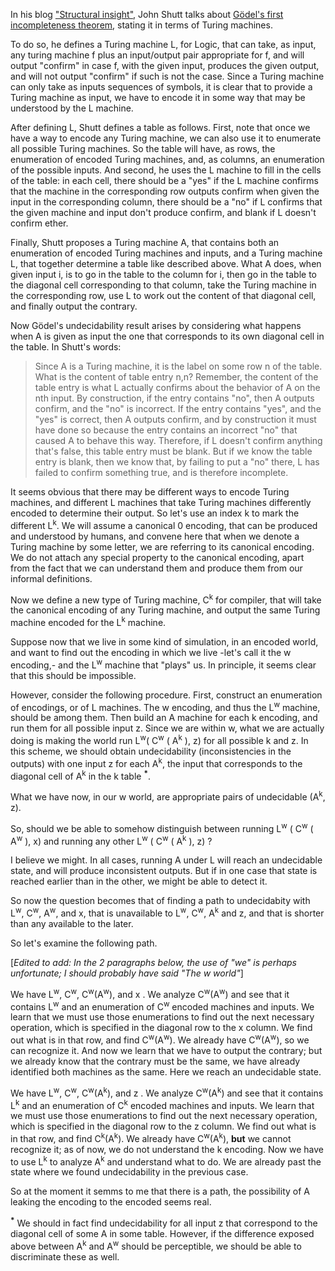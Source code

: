 In his blog ["Structural insight"](https://fexpr.blogspot.com.es/2015/05/computation-and-truth.html), John Shutt talks about [Gödel's first
incompleteness theorem](https://fexpr.blogspot.com.es/2015/05/computation-and-truth.html#sec-comptruth-first), stating it in terms of Turing machines.

To do so, he defines a Turing machine L, for Logic, that can take, as input, any
turing machine f plus an input/output pair appropriate for f, and will output
"confirm" in case f, with the given input, produces the given
output, and will not output "confirm" if such is not the case.
Since a Turing machine can only take as inputs sequences of symbols, it is
clear that to provide a Turing machine as input, we have to encode it in some
way that may be understood by the L machine.

After defining L, Shutt defines a table as follows. 
First, note that once we have a way to encode any Turing machine, we can also
use it to enumerate all possible Turing machines. So the table will have, as
rows, the enumeration of encoded Turing machines, and, as columns, an
enumeration of the possible inputs. And second, he uses the L machine to fill
in the cells of the table: in each cell, there should be a "yes" if the L machine
confirms that the machine in the
corresponding row outputs confirm when given the input in the corresponding
column, there should be a "no" if L confirms that the given machine and input don't produce
confirm, and blank if L doesn't confirm ether.

Finally, Shutt proposes a Turing machine A, that contains both an enumeration
of encoded
Turing  machines and inputs, and a Turing machine L, that together determine a
table like described above. What A does, when given input i, is to go in the table
to the column for i, then go in the table to the diagonal cell corresponding to that
column, take the Turing machine in the corresponding row, use L to work out the
content of that diagonal cell, and finally output the contrary.

Now Gödel's undecidability result arises by considering what happens when A is given as input
the one that corresponds to its own diagonal cell in the table. In Shutt's
words:

<blockquote>
Since A is a Turing machine, it is the label on some row n of the table.  What is the content of table entry n,n?  Remember, the content of the table entry is what L actually confirms about the behavior of A on the nth input.  By construction, if the entry contains "no", then A outputs confirm, and the "no" is incorrect.  If the entry contains "yes", and the "yes" is correct, then A outputs confirm, and by construction it must have done so because the entry contains an incorrect "no" that caused A to behave this way.  Therefore, if L doesn't confirm anything that's false, this table entry must be blank.  But if we know the table entry is blank, then we know that, by failing to put a "no" there, L has failed to confirm something true, and is therefore incomplete.
</blockquote>

It seems obvious that there may be different ways to encode Turing machines,
and different L machines that take Turing machines differently encoded to determine their output. So let's use an index k to mark the
different L<sup>k</sup>. We will assume a
canonical 0 encoding, that can be produced and understood by humans, and
convene here that when we denote a Turing machine by some letter, we are
referring to its canonical encoding. We do not attach any special property to
the canonical encoding, apart from the fact that we can understand them and
produce them from our informal definitions.

Now we define a new type of Turing machine, C<sup>k</sup> for compiler, that will take the
canonical encoding of any Turing machine, and output the same Turing machine
encoded for the L<sup>k</sup> machine.

Suppose now that we live in some kind of simulation, in an encoded world, and want to find out the
encoding in which we live -let's call it the w encoding,- and the L<sup>w</sup> machine that "plays" us. In principle, it
seems clear that this should be impossible.

However, consider the following procedure. First, construct an enumeration of
encodings, or of L machines. The w encoding, and thus the L<sup>w</sup>
machine, should be among them. Then build an A machine for each k encoding, and
run them for all possible input z. Since we are within w, what we are actually
doing is making the world run L<sup>w</sup>( C<sup>w</sup> ( A<sup>k</sup> ),
z) for all possible k and z. In this scheme, we should obtain undecidability
(inconsistencies in the outputs) with one input z for each A<sup>k</sup>, the input that
corresponds to the diagonal cell of A<sup>k</sup> in the k table
<sup><strong>*</strong></sup>.

What we have now, in our w world, are appropriate pairs of undecidable (A<sup>k</sup>, z).

So, should we be able to somehow distinguish between running L<sup>w</sup> ( C<sup>w</sup> ( A<sup>w</sup> ), x)
and running any other L<sup>w</sup> ( C<sup>w</sup> ( A<sup>k</sup> ), z) ?

I believe we might. In all cases, running A under L will reach an undecidable
state, and will produce inconsistent outputs. But if in one case that state is
reached earlier than in the other, we might be able to detect it.


So now the question becomes that of finding a path to undecidabity with L<sup>w</sup>, C<sup>w</sup>, A<sup>w</sup>, and x, that is unavailable to L<sup>w</sup>, C<sup>w</sup>, A<sup>k</sup> and z, and that is shorter than any available to the later.

So let's examine the following path.

[<em>Edited to add: In the 2 paragraphs below, the use of "we" is perhaps unfortunate; I should probably have said "The w world"</em>]

We have L<sup>w</sup>, C<sup>w</sup>, C<sup>w</sup>(A<sup>w</sup>), and x . We analyze C<sup>w</sup>(A<sup>w</sup>) and see that it contains L<sup>w</sup> and an enumeration of C<sup>w</sup> encoded machines and inputs. We learn that we must use those enumerations to find out the next necessary operation, which is specified in the diagonal row to the x column. We find out what is in that row, and find C<sup>w</sup>(A<sup>w</sup>). We already have C<sup>w</sup>(A<sup>w</sup>), so we can recognize it. And now we learn that we have to output the contrary; but we already know that the contrary must be the same, we have already identified both machines as the same. Here we reach an undecidable state.

We have L<sup>w</sup>, C<sup>w</sup>, C<sup>w</sup>(A<sup>k</sup>), and z . We analyze C<sup>w</sup>(A<sup>k</sup>) and see that it contains L<sup>k</sup> and an enumeration of C<sup>k</sup> encoded machines and inputs. We learn that we must use those enumerations to find out the next necessary operation, which is specified in the diagonal row to the z column. We find out what is in that row, and find C<sup>k</sup>(A<sup>k</sup>). We already have C<sup>w</sup>(A<sup>k</sup>), **but** we cannot recognize it; as of now, we do not understand the k encoding. Now we have to use L<sup>k</sup> to analyze A<sup>k</sup> and understand what to do. We are already past the state where we found undecidability in the previous case.

So at the moment it semms to me that there is a path, the possibility of A leaking the encoding to the encoded seems real. 

<sup><strong>*</strong></sup> We should in fact find undecidability for all
input z that correspond to the diagonal cell of some A in some table. However,
if the difference exposed above between A<sup>k</sup> and A<sup>w</sup> should be perceptible, we should be able to
discriminate these as well.
